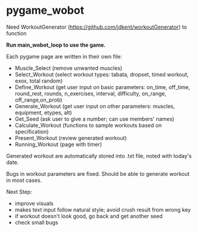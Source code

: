 # pygame_wobot
Need WorkoutGenerator (https://github.com/jdkent/workoutGenerator) to function


**Run main_wobot_loop to use the game.**

Each pygame page are written in their own file:
- Muscle_Select (remove unwanted muscles)
- Select_Workout (select workout types: tabata, dropset, timed workout, exox, total random)
- Define_Workout (get user input on basic parameters: on_time, off_time, round_rest, rounds, n_exercises, interval, difficulty, on_range, off_range,on_prob)
- Generate_Workout (get user input on other parameters: muscles, equipment, etypes, alt)
- Get_Seed (ask user to give a number; can use members' names)
- Calculate_Workout (functions to sample workouts based on specification)
- Present_Workout (review generated workout)
- Running_Workout (page with timer)


Generated workout are automatically stored into .txt file, noted with today's date.


Bugs in workout parameters are fixed. Should be able to generate workout in most cases.



Next Step:
- improve visuals
- makes text input follow natural style; avoid crush result from wrong key
- if workout doesn't look good, go back and get another seed
- check small bugs
